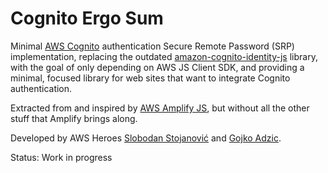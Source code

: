 # Cognito Ergo Sum

Minimal [AWS Cognito](https://aws.amazon.com/cognito/) authentication Secure
Remote Password (SRP) implementation, replacing the outdated
[amazon-cognito-identity-js](https://www.npmjs.com/package/amazon-cognito-identity-js) library,
with the goal of only depending on AWS JS Client SDK, and providing a minimal,
focused library for web sites that want to integrate Cognito authentication.

Extracted from and inspired by [AWS Amplify JS](https://github.com/aws-amplify/amplify-js), 
but without all the other stuff that Amplify brings along.

Developed by AWS Heroes [Slobodan Stojanović](https://aws.amazon.com/developer/community/heroes/slobodan-stojanovic/) and [Gojko Adzic](https://aws.amazon.com/developer/community/heroes/gojko-adzic/). 

Status: Work in progress

